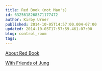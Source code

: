 ```yaml
---
title: Red Book (not Mao's)
id: 6325618268371177472
author: Kirby Urner
published: 2014-10-05T14:57:00.004-07:00
updated: 2014-10-05T17:57:59.461-07:00
blog: control_room
tags: 
---
```


[](https://www.flickr.com/photos/kirbyurner/14887035886)

[](https://www.flickr.com/photos/kirbyurner/14887022236)

[About Red Book](http://en.wikipedia.org/wiki/Red_Book_%28Jung%29)

[With Friends of Jung](http://worldgame.blogspot.com/2009/05/with-friends-of-jung.html)